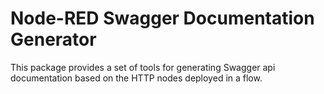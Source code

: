 # Node-RED Swagger Documentation Generator

This package provides a set of tools for generating Swagger api documentation
based on the HTTP nodes deployed in a flow.


